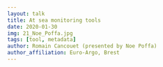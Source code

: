 ```yaml
---
layout: talk
title: At sea monitoring tools
date: 2020-01-30
img: 21_Noe_Poffa.jpg
tags: [tool, metadata]
author: Romain Cancouet (presented by Noe Poffa) 
author_affiliation: Euro-Argo, Brest
---
```


[jekyll-docs]: https://jekyllrb.com/docs/home
[jekyll-gh]:   https://github.com/jekyll/jekyll
[jekyll-talk]: https://talk.jekyllrb.com/